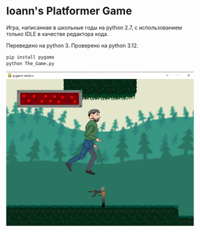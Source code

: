 # Ioann's Platformer Game
Игра, написанная в школьные годы на python 2.7, с использованием только IDLE в качестве редактора кода.

Переведено на python 3. Проверено на python 3.12.

```bash
pip install pygame
python The_Game.py
```
![In-game screenshot](example/screenshot1.png)